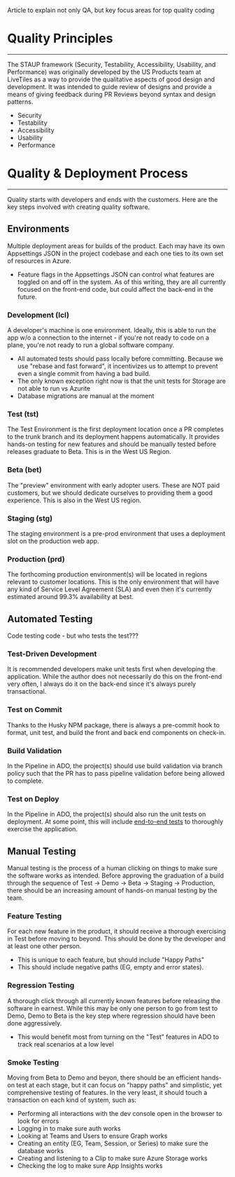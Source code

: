 Article to explain not only QA, but key focus areas for top quality coding

# Quality Principles
---
The STAUP framework (Security, Testability, Accessibility, Usability, and Performance) was originally developed by the US Products team at LiveTiles as a way to provide the qualitative aspects of good design and development. It was intended to guide review of designs and provide a means of giving feedback during PR Reviews beyond syntax and design patterns.
- Security
- Testability
- Accessibility
- Usability
- Performance

# Quality & Deployment Process
---
Quality starts with developers and ends with the customers. Here are the key steps involved with creating quality software.

## Environments
Multiple deployment areas for builds of the product. Each may have its own Appsettings JSON in the project codebase and each one ties to its own set of resources in Azure.
- Feature flags in the Appsettings JSON can control what features are toggled on and off in the system. As of this writing, they are all currently focused on the front-end code, but could affect the back-end in the future.

### Development (lcl)
A developer's machine is one environment. Ideally, this is able to run the app w/o a connection to the internet - if you're not ready to code on a plane, you're not ready to run a global software company.
- All automated tests should pass locally before committing. Because we use "rebase and fast forward", it incentivizes us to attempt to prevent even a single commit from having a bad build.
- The only known exception right now is that the unit tests for Storage are not able to run vs Azurite
- Database migrations are manual at the moment

### Test (tst)
The Test Environment is the first deployment location once a PR completes to the trunk branch and its deployment happens automatically. It provides hands-on testing for new features and should be manually tested before releases graduate to Beta. This is in the West US Region.

### Beta (bet)
The "preview" environment with early adopter users. These are NOT paid customers, but we should dedicate ourselves to providing them a good experience. This is also in the West US region.

### Staging (stg)
The staging environment is a pre-prod environment that uses a deployment slot on the production web app.

### Production (prd)
The forthcoming production environment(s) will be located in regions relevant to customer locations. This is the only environment that will have any kind of Service Level Agreement (SLA) and even then it's currently estimated around 99.3% availability at best.

## Automated Testing
Code testing code - but who tests the test???

### Test-Driven Development
It is recommended developers make unit tests first when developing the application. While the author does not necessarily do this on the front-end very often, I always do it on the back-end since it's always purely transactional.

### Test on Commit
Thanks to the Husky NPM package, there is always a pre-commit hook to format, unit test, and build the front and back end components on check-in.

### Build Validation
In the Pipeline in ADO, the project(s) should use build validation via branch policy such that the PR has to pass pipeline validation before being allowed to complete.

### Test on Deploy
In the Pipeline in ADO, the project(s) should also run the unit tests on deployment. At some point, this will include [end-to-end tests](https://www.browserstack.com/guide/end-to-end-testing) to thoroughly exercise the application.

## Manual Testing
Manual testing is the process of a human clicking on things to make sure the software works as intended. Before approving the graduation of a build through the sequence of Test -> Demo -> Beta -> Staging -> Production, there should be an increasing amount of hands-on manual testing by the team.

### Feature Testing
For each new feature in the product, it should receive a thorough exercising in Test before moving to beyond. This should be done by the developer and at least one other person.
- This is unique to each feature, but should include "Happy Paths"
- This should include negative paths (EG, empty and error states).

### Regression Testing
A thorough click through all currently known features before releasing the software in earnest. While this may be only one person to go from test to Demo, Demo to Beta is the key step where regression should have been done aggressively.
- This would benefit most from turning on the "Test" features in ADO to track real scenarios at a low level

### Smoke Testing
Moving from Beta to Demo and beyon, there should be an efficient hands-on test at each stage, but it can focus on "happy paths" and simplistic, yet comprehensive testing of features. In the very least, it should touch a transaction on each kind of system, such as:
- Performing all interactions with the dev console open in the browser to look for errors
- Logging in to make sure auth works
- Looking at Teams and Users to ensure Graph works
- Creating an entity (EG, Team, Session, or Series) to make sure the database works
- Creating and listening to a Clip to make sure Azure Storage works
- Checking the log to make sure App Insights works